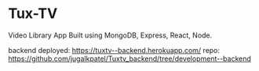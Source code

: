 # Tux-TV
Video Library App Built using MongoDB, Express, React, Node.

backend deployed: https://tuxtv--backend.herokuapp.com/
repo: https://github.com/jugalkpatel/Tuxtv_backend/tree/development--backend
